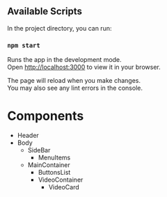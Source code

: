 ## Available Scripts

In the project directory, you can run:

### `npm start`

Runs the app in the development mode.\
Open [http://localhost:3000](http://localhost:3000) to view it in your browser.

The page will reload when you make changes.\
You may also see any lint errors in the console.

# Components

- Header
- Body
  - SideBar
    - MenuItems
  - MainContainer
    - ButtonsList
    - VideoContainer
      - VideoCard
